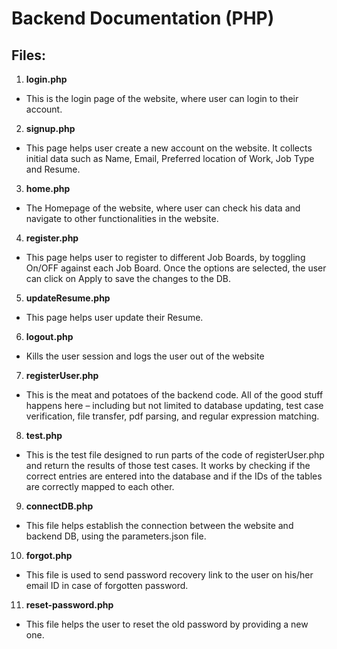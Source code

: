 # Backend Documentation (PHP)

## Files:
1. **login.php**
- This is the login page of the website, where user can login to their account.

2. **signup.php**
- This page helps user create a new account on the website. It collects initial data such as Name, Email, Preferred location of Work, Job Type and Resume.

3. **home.php**
- The Homepage of the website, where user can check his data and navigate to other functionalities in the website.

4. **register.php**
- This page helps user to register to different Job Boards, by toggling On/OFF against each Job Board. Once the options are selected, the user can click on Apply to save the changes to the DB.

5. **updateResume.php**
- This page helps user update their Resume.

6. **logout.php**
- Kills the user session and logs the user out of the website

7. **registerUser.php**
- This is the meat and potatoes of the backend code. All of the good stuff happens here – including but
not limited to database updating, test case verification, file transfer, pdf parsing, and regular expression matching.

8. **test.php**
- This is the test file designed to run parts of the code of registerUser.php and return the results of those test cases. It works by checking if the correct entries are entered into the database and if the IDs of the tables are correctly mapped to each other.

9. **connectDB.php**
- This file helps establish the connection between the website and backend DB, using the parameters.json file.

10. **forgot.php**
- This file is used to send password recovery link to the user on his/her email ID in case of forgotten password.

11. **reset-password.php**
- This file helps the user to reset the old password by providing a new one.
